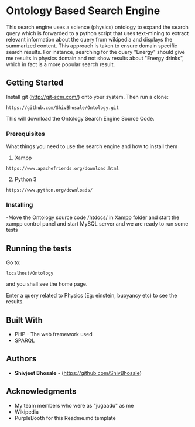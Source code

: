 # Ontology Based Search Engine

This search engine uses a science (physics) ontology to expand the search query which is forwarded to a python script that uses text-mining to extract relevant information about the query from wikipedia and displays the summarized content. This approach is taken to ensure domain specific search results. For instance, searching for the query "Energy" should give me results in physics domain and not show results about "Energy drinks", which in fact is a more popular search result.

## Getting Started

Install git (http://git-scm.com/) onto your system. Then run a clone:

```
https://github.com/ShivBhosale/Ontology.git
```

This will download the Ontology Search Engine Source Code.

### Prerequisites

What things you need to use the search engine and how to install them

1) Xampp

```
https://www.apachefriends.org/download.html
```
2) Python 3

```
https://www.python.org/downloads/

```
### Installing

-Move the Ontology source code /htdocs/ in Xampp folder and start the xampp control panel and start MySQL server and we are ready to run some tests


## Running the tests

Go to:

```
localhost/Ontology
```
and you shall see the home page.

Enter a query related to Physics (Eg: einstein, buoyancy etc) to see the results.


## Built With

* PHP - The web framework used
* SPARQL

## Authors

* **Shivjeet Bhosale** - (https://github.com/ShivBhosale)

## Acknowledgments

* My team members who were as "jugaadu" as me
* Wikipedia
* PurpleBooth for this Readme.md template

